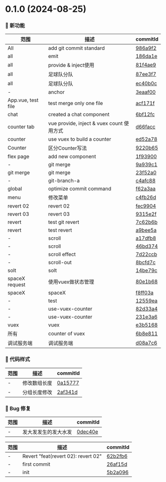 # 0.1.0 (2024-08-25)

### 🌟 新功能
范围|描述|commitId
--|--|--
 All | add git commit standard | [986a9f2](https://github.com/supermanbin/vueSamples/commit/986a9f2)
 all | emit | [186da1e](https://github.com/supermanbin/vueSamples/commit/186da1e)
 all | provide & inject使用 | [81f4ae9](https://github.com/supermanbin/vueSamples/commit/81f4ae9)
 all | 足球队分队 | [87ee3f7](https://github.com/supermanbin/vueSamples/commit/87ee3f7)
 all | 足球队分队 | [ec40b0c](https://github.com/supermanbin/vueSamples/commit/ec40b0c)
 - | anchor | [3eaaf00](https://github.com/supermanbin/vueSamples/commit/3eaaf00)
 App.vue, test file | test merge only one file | [acf171f](https://github.com/supermanbin/vueSamples/commit/acf171f)
 chat | created a chat component | [6bf12fc](https://github.com/supermanbin/vueSamples/commit/6bf12fc)
 counter tab | vue provide, inject & vuex count 使用方式 | [d66facc](https://github.com/supermanbin/vueSamples/commit/d66facc)
 counter | use vuex to build a counter | [ed52a78](https://github.com/supermanbin/vueSamples/commit/ed52a78)
 Counter | 区分Counter写法 | [9220b65](https://github.com/supermanbin/vueSamples/commit/9220b65)
 flex page | add new component | [1f93900](https://github.com/supermanbin/vueSamples/commit/1f93900)
 - | git merge | [9a939c1](https://github.com/supermanbin/vueSamples/commit/9a939c1)
 git merge | git merge | [23f52a0](https://github.com/supermanbin/vueSamples/commit/23f52a0)
 - | git-branch-a | [c4afc88](https://github.com/supermanbin/vueSamples/commit/c4afc88)
 global | optimize commit command | [f62a3aa](https://github.com/supermanbin/vueSamples/commit/f62a3aa)
 menu | 修改菜单 | [c4fb26d](https://github.com/supermanbin/vueSamples/commit/c4fb26d)
 revert 02 | revert 02 | [fec9904](https://github.com/supermanbin/vueSamples/commit/fec9904)
 revert 03 | revert 03 | [9315e2f](https://github.com/supermanbin/vueSamples/commit/9315e2f)
 revert | test git revert | [7c62b6b](https://github.com/supermanbin/vueSamples/commit/7c62b6b)
 revert | test revert | [a9bee5a](https://github.com/supermanbin/vueSamples/commit/a9bee5a)
 - | scroll | [a17dfb8](https://github.com/supermanbin/vueSamples/commit/a17dfb8)
 - | scroll | [46bd374](https://github.com/supermanbin/vueSamples/commit/46bd374)
 - | scroll effect | [7d22ccb](https://github.com/supermanbin/vueSamples/commit/7d22ccb)
 - | scroll-out | [8bcfd7c](https://github.com/supermanbin/vueSamples/commit/8bcfd7c)
 solt | solt | [14be79c](https://github.com/supermanbin/vueSamples/commit/14be79c)
 spaceX request | 使用vuex做状态管理 | [80e1b68](https://github.com/supermanbin/vueSamples/commit/80e1b68)
 spaceX | spaceX | [f8ff03a](https://github.com/supermanbin/vueSamples/commit/f8ff03a)
 - | test | [12559ea](https://github.com/supermanbin/vueSamples/commit/12559ea)
 - | use-vuex-counter | [82d33a4](https://github.com/supermanbin/vueSamples/commit/82d33a4)
 - | use-vuex-counter | [231e3a6](https://github.com/supermanbin/vueSamples/commit/231e3a6)
 vuex | vuex | [e3b5168](https://github.com/supermanbin/vueSamples/commit/e3b5168)
 所有 | counter of vuex | [6b8e811](https://github.com/supermanbin/vueSamples/commit/6b8e811)
 调试服务端 | 调试服务端 | [d08a7c6](https://github.com/supermanbin/vueSamples/commit/d08a7c6)


### 🎨 代码样式
范围|描述|commitId
--|--|--
 - | 修改数组长度 | [0a15777](https://github.com/supermanbin/vueSamples/commit/0a15777)
 - | 分组长度修改 | [2af341d](https://github.com/supermanbin/vueSamples/commit/2af341d)


### 🐛 Bug 修复
范围|描述|commitId
--|--|--
 - | 发大发发生的发大水发 | [0dec40e](https://github.com/supermanbin/vueSamples/commit/0dec40e)


范围|描述|commitId
--|--|--
 - | Revert "feat(revert 02): revert 02" | [62b2fb6](https://github.com/supermanbin/vueSamples/commit/62b2fb6)
 - | first commit | [26af15d](https://github.com/supermanbin/vueSamples/commit/26af15d)
 - | init | [5b2a096](https://github.com/supermanbin/vueSamples/commit/5b2a096)

